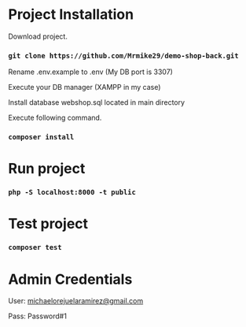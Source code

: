 # Project Installation

Download project.
### `git clone https://github.com/Mrmike29/demo-shop-back.git`

Rename .env.example to .env (My DB port is 3307)

Execute your DB manager (XAMPP in my case)

Install database webshop.sql located in main directory

Execute following command.
### `composer install`

# Run project
### `php -S localhost:8000 -t public`


# Test project
### `composer test`

# Admin Credentials
User: michaelorejuelaramirez@gmail.com

Pass: Password#1
